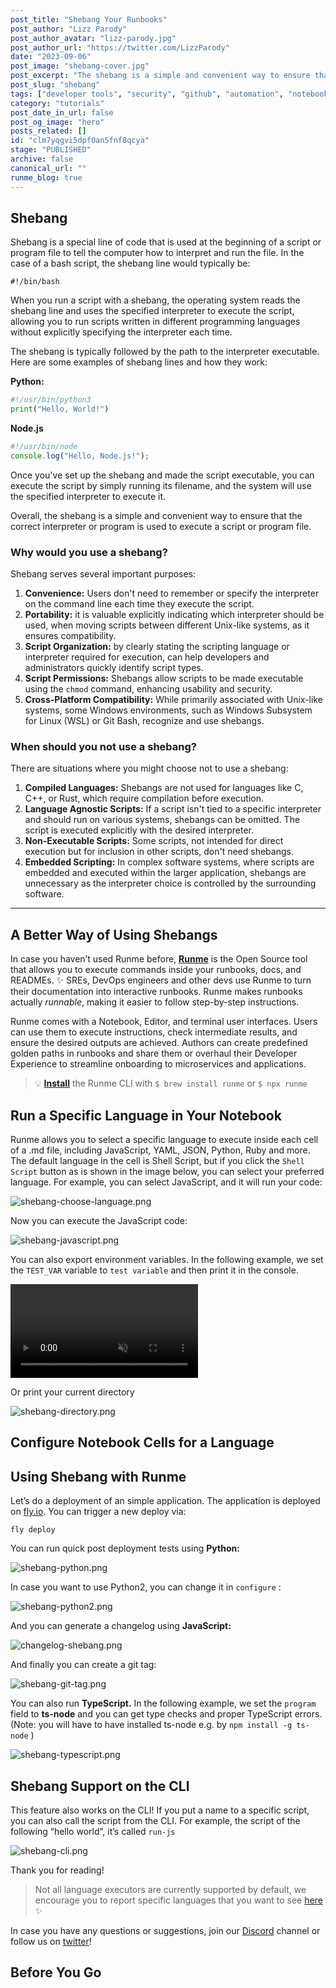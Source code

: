 ```yaml
---
post_title: "Shebang Your Runbooks"
post_author: "Lizz Parody"
post_author_avatar: "lizz-parody.jpg"
post_author_url: "https://twitter.com/LizzParody"
date: "2023-09-06"
post_image: "shebang-cover.jpg"
post_excerpt: "The shebang is a simple and convenient way to ensure that the correct interpreter or program is used to execute a script or program file."
post_slug: "shebang"
tags: ["developer tools", "security", "github", "automation", "notebook"]
category: "tutorials"
post_date_in_url: false
post_og_image: "hero"
posts_related: []
id: "clm7yqgvi5dpf0an5fnf8qcya"
stage: "PUBLISHED"
archive: false
canonical_url: ""
runme_blog: true
---
```


## Shebang

Shebang is a special line of code that is used at the beginning of a script or program file to tell the computer how to interpret and run the file. In the case of a bash script, the shebang line would typically be:

`#!/bin/bash`

When you run a script with a shebang, the operating system reads the shebang line and uses the specified interpreter to execute the script, allowing you to run scripts written in different programming languages without explicitly specifying the interpreter each time.

The shebang is typically followed by the path to the interpreter executable. Here are some examples of shebang lines and how they work:

**Python:**

```python
#!/usr/bin/python3
print("Hello, World!")
```

**Node.js**

```js
#!/usr/bin/node
console.log("Hello, Node.js!");
```

Once you've set up the shebang and made the script executable, you can execute the script by simply running its filename, and the system will use the specified interpreter to execute it.

Overall, the shebang is a simple and convenient way to ensure that the correct interpreter or program is used to execute a script or program file.

### Why would you use a shebang?

Shebang serves several important purposes:

1. **Convenience:** Users don't need to remember or specify the interpreter on the command line each time they execute the script.
2. **Portability:** it is valuable explicitly indicating which interpreter should be used, when moving scripts between different Unix-like systems, as it ensures compatibility.
3. **Script Organization:** by clearly stating the scripting language or interpreter required for execution, can help developers and administrators quickly identify script types.
4. **Script Permissions:** Shebangs allow scripts to be made executable using the `chmod` command, enhancing usability and security.
5. **Cross-Platform Compatibility:** While primarily associated with Unix-like systems, some Windows environments, such as Windows Subsystem for Linux (WSL) or Git Bash, recognize and use shebangs.

### When should you not use a shebang?

There are situations where you might choose not to use a shebang:

1. **Compiled Languages:** Shebangs are not used for languages like C, C++, or Rust, which require compilation before execution.
2. **Language Agnostic Scripts:** If a script isn't tied to a specific interpreter and should run on various systems, shebangs can be omitted. The script is executed explicitly with the desired interpreter.
3. **Non-Executable Scripts:** Some scripts, not intended for direct execution but for inclusion in other scripts, don't need shebangs.
4. **Embedded Scripting:** In complex software systems, where scripts are embedded and executed within the larger application, shebangs are unnecessary as the interpreter choice is controlled by the surrounding software.

---

## A Better Way of Using Shebangs

In case you haven’t used Runme before, **[Runme](https://runme.dev/)** is the Open Source tool that allows you to execute commands inside your runbooks, docs, and READMEs. ✨ SREs, DevOps engineers and other devs use Runme to turn their documentation into interactive runbooks. Runme makes runbooks actually *runnable*, making it easier to follow step-by-step instructions.

Runme comes with a Notebook, Editor, and terminal user interfaces. Users can use them to execute instructions, check intermediate results, and ensure the desired outputs are achieved. Authors can create predefined golden paths in runbooks and share them or overhaul their Developer Experience to streamline onboarding to microservices and applications.

> 💡 **[Install](https://docs.runme.dev/install)** the Runme CLI with `$ brew install runme` or `$ npx runme`

## Run a Specific Language in Your Notebook

Runme allows you to select a specific language to execute inside each cell of a .md file, including JavaScript, YAML, JSON, Python, Ruby and more. The default language in the cell is Shell Script, but if you click the `Shell Script` button as is shown in the image below, you can select your preferred language. For example, you can select JavaScript, and it will run your code:

![shebang-choose-language.png](/img/blog/shebang-a1.jpg)

Now you can execute the JavaScript code:

![shebang-javascript.png](/img/blog/shebang-a2.jpg)

You can also export environment variables. In the following example, we set the `TEST_VAR` variable to `test variable` and then print it in the console.

<video className="rounded-md" autoPlay loop muted playsInline controls>
    <source src="/img/blog/shebang-a3.jpg" type="video/mp4" />
</video>
<br/>

Or print your current directory

![shebang-directory.png](/img/blog/shebang-a4.jpg)

## Configure Notebook Cells for a Language

## Using Shebang with Runme

Let’s do a deployment of an simple application. The application is deployed on [fly.io](https://fly.io/). You can trigger a new deploy via:

`fly deploy`

You can run quick post deployment tests using **Python:**

![shebang-python.png](/img/blog/shebang-a5.jpg)

In case you want to use Python2, you can change it in `configure` :

![shebang-python2.png](/img/blog/shebang-a6.jpg)

And you can generate a changelog using **JavaScript:**

![changelog-shebang.png](/img/blog/shebang-a7.jpg)

And finally you can create a git tag:

![shebang-git-tag.png](/img/blog/shebang-a8.jpg)

You can also run **TypeScript.** In the following example, we set the `program` field to **ts-node** and you can get type checks and proper TypeScript errors. (Note: you will have to have installed ts-node e.g. by `npm install -g ts-node` )

![shebang-typescript.png](/img/blog/shebang-a9.jpg)

## Shebang Support on the CLI

This feature also works on the CLI! If you put a name to a specific script, you can also call the script from the CLI. For example, the script of the following “hello world”, it’s called `run-js`

![shebang-cli.png](/img/blog/shebang-a10.jpg)

Thank you for reading!

> Not all language executors are currently supported by default, we encourage you to report specific languages that you want to see [here](http://github.com/stateful/vscode-runme/issues) ✨

In case you have any questions or suggestions, join our [Discord](https://discord.com/invite/runme) channel or follow us on [twitter](https://twitter.com/runmedev)!

## Before You Go

<BeforeYouGo/>
